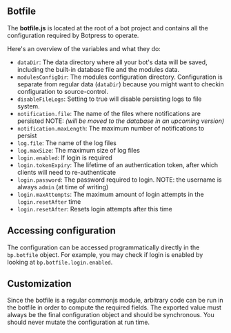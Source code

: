 ## Botfile

The **botfile.js** is located at the root of a bot project and contains all the configuration required by Botpress to operate.

Here's an overview of the variables and what they do:

- `dataDir`: The data directory where all your bot's data will be saved, including the built-in database file and the modules data.
- `modulesConfigDir`: The modules configuration directory. Configuration is separate from regular data (`dataDir`) because you might want to checkin configuration to source-control.
- `disableFileLogs`: Setting to true will disable persisting logs to file system.
- `notification.file`: The name of the files where notifications are persisted NOTE: _(will be moved to the database in an upcoming version)_
- `notification.maxLength`: The maximum number of notifications to persist
- `log.file`: The name of the log files
- `log.maxSize`: The maximum size of log files
- `login.enabled`: If login is required
- `login.tokenExpiry`: The lifetime of an authentication token, after which clients will need to re-authenticate
- `login.password`: The password required to login. NOTE: the username is always `admin` (at time of writing)
- `login.maxAttempts`: The maximum amount of login attempts in the `login.resetAfter` time
- `login.resetAfter`: Resets login attempts after this time



## Accessing configuration

The configuration can be accessed programmatically directly in the `bp.botfile` object. For example, you may check if login is enabled by looking at `bp.botfile.login.enabled`.

## Customization

Since the botfile is a regular commonjs module, arbitrary code can be run in the botfile in order to compute the required fields. The exported value must always be the final configuration object and should be synchronous. You should never mutate the configuration at run time.
